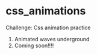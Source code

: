 # css_animations
Challenge: Css animation practice

1. Animated waves underground
2. Coming soon!!!!
